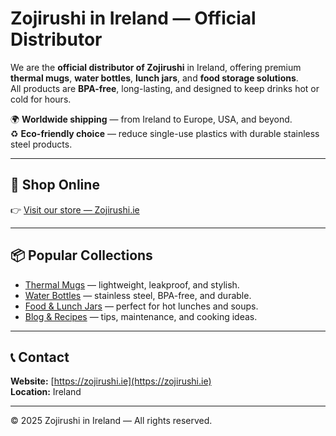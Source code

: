 # Zojirushi in Ireland — Official Distributor

We are the **official distributor of Zojirushi** in Ireland, offering premium **thermal mugs**, **water bottles**, **lunch jars**, and **food storage solutions**.  
All products are **BPA-free**, long-lasting, and designed to keep drinks hot or cold for hours.

🌍 **Worldwide shipping** — from Ireland to Europe, USA, and beyond.  
♻️ **Eco-friendly choice** — reduce single-use plastics with durable stainless steel products.

---

## 🛒 Shop Online
👉 [Visit our store — Zojirushi.ie](https://zojirushi.ie)

---

## 📦 Popular Collections
- [Thermal Mugs](https://zojirushi.ie/collections/mugs) — lightweight, leakproof, and stylish.
- [Water Bottles](https://zojirushi.ie/collections/water-bottles) — stainless steel, BPA-free, and durable.
- [Food & Lunch Jars](https://zojirushi.ie/collections/food-jars) — perfect for hot lunches and soups.
- [Blog & Recipes](https://zojirushi.ie/blogs/news) — tips, maintenance, and cooking ideas.

---

## 📞 Contact
**Website:** [https://zojirushi.ie](https://zojirushi.ie)  
**Location:** Ireland

---

© 2025 Zojirushi in Ireland — All rights reserved.
